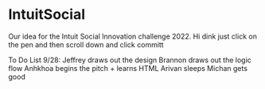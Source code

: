# IntuitSocial
Our idea for the Intuit Social Innovation challenge 2022.
Hi dink just click on the pen and then scroll down and click committ

To Do List 9/28:
Jeffrey draws out the design
Brannon draws out the logic flow
Anhkhoa begins the pitch + learns HTML
Arivan sleeps
Michan gets good 
